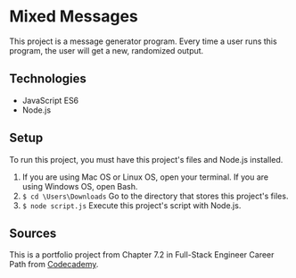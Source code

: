# Mixed Messages

This project is a message generator program. Every time a user runs this program, the user will get a new, randomized output.

## Technologies

- JavaScript ES6
- Node.js

## Setup

To run this project, you must have this project's files and Node.js installed.

1. If you are using Mac OS or Linux OS, open your terminal. If you are using Windows OS, open Bash.
2. `$ cd \Users\Downloads` Go to the directory that stores this project's files.
3. `$ node script.js` Execute this project's script with Node.js.

## Sources

This is a portfolio project from Chapter 7.2 in Full-Stack Engineer Career Path from [Codecademy](https://www.codecademy.com/).
